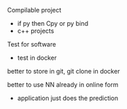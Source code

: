 Compilable project
- if py then Cpy or py bind
- c++ projects

Test for software
- test in docker

better to store in git, git clone in docker

better to use NN already in online form
- application just does the prediction